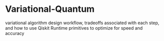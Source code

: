 # Variational-Quantum
variational algorithm design workflow, tradeoffs associated with each step, and how to use Qiskit Runtime primitives to optimize for speed and accuracy
